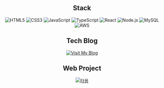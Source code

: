 <h2 align="center"><b>Stack</b></h2>

<p align="center">
  <img src="https://img.shields.io/badge/HTML5-E34F26?style=for-badge&logo=HTML5&logoColor=white" alt="HTML5">
  <img src="https://img.shields.io/badge/CSS3-1572B6?style=for-badge&logo=CSS3&logoColor=white" alt="CSS3">
  <img src="https://img.shields.io/badge/JavaScript-ffb13b?style=for-badge&logo=javascript&logoColor=white" alt="JavaScript">
  <img src="https://img.shields.io/badge/TypeScript-007ACC?style=for-badge&logo=typescript&logoColor=white" alt="TypeScript">
  <img src="https://img.shields.io/badge/React-61DAFB?style=for-badge&logo=React&logoColor=white" alt="React">
  <img src="https://img.shields.io/badge/Node.js-43853D?style=for-badge&logo=node.js&logoColor=white" alt="Node.js">
  <img src="https://img.shields.io/badge/MySQL-4479A1?style=for-badge&logo=MySQL&logoColor=white" alt="MySQL">
  <img src="https://img.shields.io/badge/AWS-232F3E?style=for-badge&logo=amazon-aws&logoColor=white" alt="AWS">
</p>

<h2 align="center"><b>Tech Blog</b></h2>
<div align="center">
  <a href="https://10000cow.tistory.com/">
    <img src="https://img.shields.io/badge/Visit%20My%20Blog-orange?style=flat-square&logo=blogger&logoColor=white" alt="Visit My Blog">
  </a>
</div>

<h2 align="center"><b>Web Project</b></h2>
<div align="center">
  <a href="https://tayong.net">
    <img src="https://img.shields.io/badge/타용-white?style=flat-square&logo=google-chrome&logoColor=orange" alt="타용">
  </a>
</div>

<!-- ![Anurag's GitHub stats](https://github-readme-stats.vercel.app/api?username=YEOMJINSEOP&show_icons=true&theme=cobalt2) -->

<div>
